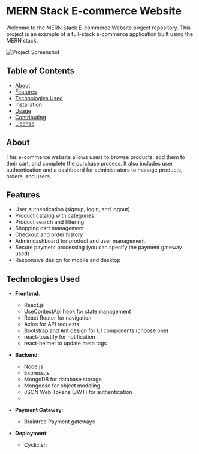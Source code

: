 # MERN Stack E-commerce Website

Welcome to the MERN Stack E-commerce Website project repository. This project is an example of a full-stack e-commerce application built using the MERN stack.

![Project Screenshot](screenshot.png)

## Table of Contents

- [About](#about)
- [Features](#features)
- [Technologies Used](#technologies-used)
- [Installation](#installation)
- [Usage](#usage)
- [Contributing](#contributing)
- [License](#license)

## About

This e-commerce website allows users to browse products, add them to their cart, and complete the purchase process. It also includes user authentication and a dashboard for administrators to manage products, orders, and users.

## Features

- User authentication (signup, login, and logout)
- Product catalog with categories
- Product search and filtering
- Shopping cart management
- Checkout and order history
- Admin dashboard for product and user management
- Secure payment processing (you can specify the payment gateway used)
- Responsive design for mobile and desktop

## Technologies Used

- **Frontend**:

  - React.js
  - UseContextApi hook for state management
  - React Router for navigation
  - Axios for API requests
  - Bootstrap and Ant design for UI components (choose one)
  - react-toastify for notification
  - react-helmet to update meta tags

- **Backend**:

  - Node.js
  - Express.js
  - MongoDB for database storage
  - Mongoose for object modeling
  - JSON Web Tokens (JWT) for authentication
  -

- **Payment Gateway**:

  - Braintree Payment gateways

- **Deployment**:
  - Cyclic.sh
